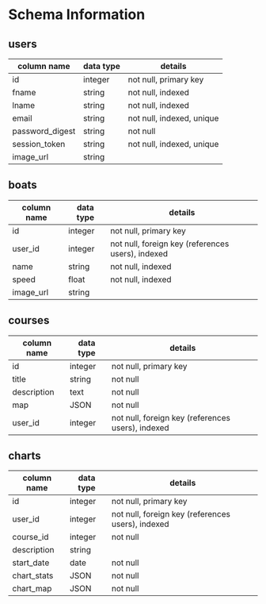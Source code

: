 # Schema Information

## users
column name     | data type | details
----------------|-----------|-----------------------
id              | integer   | not null, primary key
fname           | string    | not null, indexed
lname           | string    | not null, indexed
email           | string    | not null, indexed, unique
password_digest | string    | not null
session_token   | string    | not null, indexed, unique
image_url       | string    |

## boats
column name     | data type | details
----------------|-----------|-----------------------
id              | integer   | not null, primary key
user_id         | integer   | not null, foreign key (references users), indexed
name            | string    | not null, indexed
speed           | float     | not null, indexed
image_url       | string    |

## courses
column name | data type | details
------------|-----------|-----------------------
id          | integer   | not null, primary key
title       | string    | not null
description | text      | not null
map         | JSON      | not null
user_id     | integer   | not null, foreign key (references users), indexed

## charts
column name | data type | details
------------|-----------|-----------------------
id          | integer   | not null, primary key
user_id     | integer   | not null, foreign key (references users), indexed
course_id   | integer   | not null
description | string    |
start_date  | date      | not null
chart_stats | JSON      | not null
chart_map   | JSON      | not null

